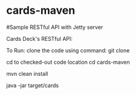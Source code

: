 # cards-maven

#Sample RESTful API with Jetty server


Cards Deck's RESTful API:

To Run: clone the code using command:
git clone 

cd to checked-out code location
cd cards-maven

mvn clean install 

java -jar target/cards
